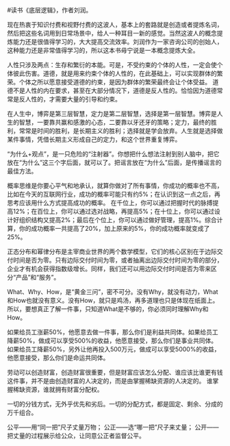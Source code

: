 \#读书《底层逻辑》，作者刘润。

现在热衷于知识付费和视野付费的这波人，基本上的套路就是创造或者提炼名词，然后把这些名词用到日常场景中，给人一种耳目一新的感觉。当然这波人的概念提炼能力还是很值得学习的，大大提高交流效率。刘润作为一家咨询公司的创始人，这种能力还是非常值得学习的，所以这本书毋宁说是一本概念提炼大全。

人性只涉及两点：生存和繁衍的本能。可是，不受约束的个体的人性，一定会使个体彼此伤害。道德，就是用来约束个体的人性的，在此基础上，可以实现群体的繁荣。个体之所以愿意接受道德的约束，是因为群体的繁荣最终会让个体受益。 道德不是人性的内在要求，甚至在大部分情况下，道德是反人性的。恰恰因为道德常常是反人性的，才需要大量的引导和约束。

在人生中，博弈是第三层智慧，定力是第二层智慧，选择是第一层智慧。博弈是人生的智慧，一要靠共赢和感激的心态，二要靠以牙还牙的策略；定力，最终的胜利，常常是时间的胜利，是长期主义的胜利；选择就是学会放弃。人生就是选择做某件事情，凭借长期主义形成自己的定力，和这个世界重复博弈。

“为什么+观点”，是一只危险的“注射器”。你想把什么想法注射到别人脑中，把它放在“为什么”这三个字后面，就可以了。把谣言放在“为什么”后面，是传播谣言的最佳方法。

概率思维是你要心平气和地承认，就算你做对了所有事情，你成功的概率也不高，比如在今天的互联网行业，成功的概率可能只有约5%；在认识到这一点之后，再思考应该用什么方式提高成功的概率。 在千位上，你可以通过把握时代的脉搏提高12%；在百位上，你可以通过选对战略，再提高5%；在十位上，你可以通过设计好组织结构又提高2%；最后在个位上，你可以通过做好管理，提高1%。综合计算，你的成功概率一共提高了20%，加上原来的5%，你的成功概率就变成了25%。

正态分布和幂律分布是主宰商业世界的两个数学模型，它们的核心区别在于边际交付时间是否为零。只有边际交付时间为零，或者抽离出边际交付时间为零的部分，企业才有机会获得指数级增长。同样，我们还可以用边际交付时间是否为零来区分“产品”和“服务”。

What、Why、How，是“黄金三问”，密不可分。没有Why，就没有动力，What和How也就没有意义。没有How，就只是鸡汤，再多道理也只是体现在纸面上。 所以，要想真正了解一件事，只知道What是不够的，你必须同时理解Why和How。

如果给员工涨薪50%，他愿意去做一件事，那么你们是利益共同体。如果给员工降薪50%，做成可以享受500%的收益，他愿意接受，那么你们是事业共同体。如果给员工降薪50%，另外让他再投入500万元，做成可以享受5000%的收益，他愿意接受，那么你们是命运共同体。

劳动可以创造财富，创造财富很重要，但是财富应该怎么分配、谁应该比谁更有钱这件事，并不是由创造财富的人决定的，而是由掌握稀缺资源的人决定的。 谁掌握稀缺资源，谁就拥有财富分配权。

一切的分钱方式，无外乎优先和劣后。一切的分配方式，都是固定、剩余、分成的万千组合。

公平——用“同一把”尺子丈量万物； 公正——选“哪一把”尺子来丈量； 公开——把丈量的过程展示给公众，让同意公正者监督公平。